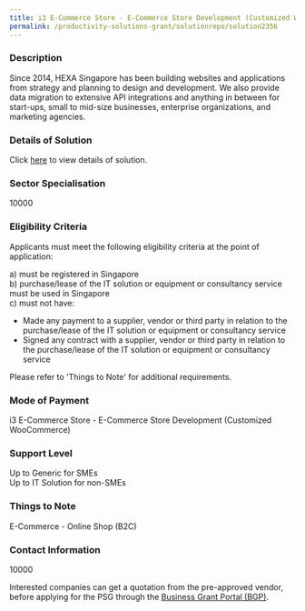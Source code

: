 ```yaml
---
title: i3 E-Commerce Store - E-Commerce Store Development (Customized WooCommerce)
permalink: /productivity-solutions-grant/solutionrepo/solution2356
---
```


### Description

Since 2014, HEXA Singapore has been building websites and applications from strategy and planning to design and development. We also provide data migration to extensive API integrations and anything in between for start-ups, small to mid-size businesses, enterprise organizations, and marketing agencies.

### Details of Solution

Click <a href='HEXA Singapore Pte Ltd' target='_blank' rel='noopener'>here</a> to view details of solution.

### Sector Specialisation

 10000 

### Eligibility Criteria

Applicants must meet the following eligibility criteria at the point of application:

a) must be registered in Singapore <br>
b) purchase/lease of the IT solution or equipment or consultancy service must be used in Singapore <br>
c) must not have:
- Made any payment to a supplier, vendor or third party in relation to the purchase/lease of the IT solution or equipment or consultancy service
- Signed any contract with a supplier, vendor or third party in relation to the purchase/lease of the IT solution or equipment or consultancy service

Please refer to 'Things to Note' for additional requirements.

### Mode of Payment
i3 E-Commerce Store - E-Commerce Store Development (Customized WooCommerce)

### Support Level
Up to Generic for SMEs <br>
Up to IT Solution for non-SMEs

### Things to Note
E-Commerce - Online Shop (B2C)

### Contact Information
10000

Interested companies can get a quotation from the pre-approved vendor, before applying for the PSG through the <a target='_blank' rel='noopener' href='https://www.businessgrants.gov.sg/'>Business Grant Portal (BGP)</a>.
